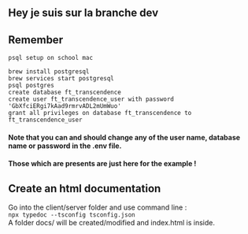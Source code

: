 ## Hey je suis sur la branche dev

## Remember
`psql setup on school mac`  

`brew install postgresql`  
`brew services start postgresql`  
`psql postgres`  
`create database ft_transcendence`  
`create user ft_transcendence_user with password 'GbXfciERgi7kAad9rmrvADL2mUmWuo'`  
`grant all privileges on database ft_transcendence to ft_transcendence_user`  

#### Note that you can and should change any of the user name, database name or password in the .env file.
#### Those which are presents are just here for the example !

## Create an html documentation  
Go into the client/server folder and use command line :   
`npx typedoc --tsconfig tsconfig.json`   
A folder docs/ will be created/modified and index.html is inside.
